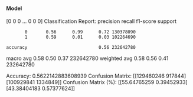 #### Model
[0 0 0 ... 0 0 0]
Classification Report:
              precision    recall  f1-score   support

           0       0.56      0.99      0.72 130378090
           1       0.59      0.01      0.03 102264690

    accuracy                           0.56 232642780
   macro avg       0.58      0.50      0.37 232642780
weighted avg       0.58      0.56      0.41 232642780

Accuracy: 0.5622142883608939
Confusion Matrix:
[[129460246    917844]
 [100929841   1334849]]
Confusion Matrix (%):
[[55.64765259  0.39452933]
 [43.38404183  0.57377624]]

